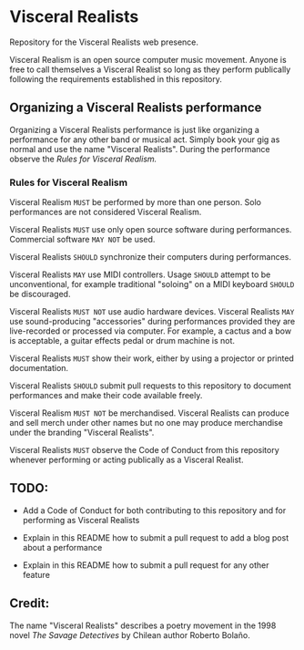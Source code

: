 # Visceral Realists

Repository for the Visceral Realists web presence.

Visceral Realism is an open source computer music movement. Anyone is free to
call themselves a Visceral Realist so long as they perform publically following
the requirements established in this repository.

## Organizing a Visceral Realists performance

Organizing a Visceral Realists performance is just like organizing a
performance for any other band or musical act. Simply book your gig as normal
and use the name "Visceral Realists". During the performance observe the *Rules
for Visceral Realism.*

### Rules for Visceral Realism

Visceral Realism `MUST` be performed by more than one person. Solo performances
are not considered Visceral Realism.

Visceral Realists `MUST` use only open source software during performances.
Commercial software `MAY NOT` be used.

Visceral Realists `SHOULD` synchronize their computers during performances.

Visceral Realists `MAY` use MIDI controllers. Usage `SHOULD` attempt to be
unconventional, for example traditional "soloing" on a MIDI keyboard `SHOULD`
be discouraged.

Visceral Realists `MUST NOT` use audio hardware devices. Visceral Realists
`MAY` use sound-producing "accessories" during performances provided they are
live-recorded or processed via computer.  For example, a cactus and a bow is
acceptable, a guitar effects pedal or drum machine is not.

Visceral Realists `MUST` show their work, either by using a projector or
printed documentation.

Visceral Realists `SHOULD` submit pull requests to this repository to document
performances and make their code available freely.

Visceral Realism `MUST NOT` be merchandised. Visceral Realists can produce and
sell merch under other names but no one may produce merchandise under the
branding "Visceral Realists".

Visceral Realists `MUST` observe the Code of Conduct from this repository
whenever performing or acting publically as a Visceral Realist.

## TODO:

  * Add a Code of Conduct for both contributing to this repository and for
    performing as Visceral Realists

  * Explain in this README how to submit a pull request to add a blog post
    about a performance

  * Explain in this README how to submit a pull request for any other feature

## Credit:

The name "Visceral Realists" describes a poetry movement in the 1998 novel *The
Savage Detectives* by Chilean author Roberto Bolaño.
